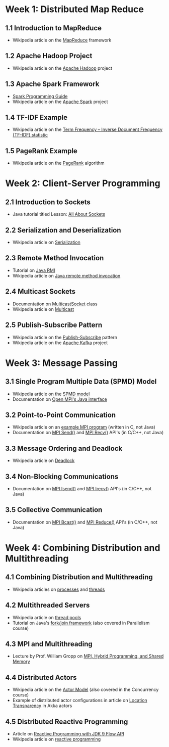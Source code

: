 # Week 1: Distributed Map Reduce
## 1.1 Introduction to MapReduce
* Wikipedia article on the [MapReduce](https://en.wikipedia.org/wiki/MapReduce) framework

## 1.2 Apache Hadoop Project
* Wikipedia article on the [Apache Hadoop](https://en.wikipedia.org/wiki/Apache_Hadoop) project

## 1.3 Apache Spark Framework
* [Spark Programming Guide](https://spark.apache.org/docs/latest/programming-guide.html)
* Wikipedia article on the [Apache Spark](https://en.wikipedia.org/wiki/Apache_Spark) project

## 1.4 TF-IDF Example
* Wikipedia article on the [Term Frequency – Inverse Document Frequency (TF-IDF) statistic](https://en.wikipedia.org/wiki/Tf-idf)

## 1.5 PageRank Example
* Wikipedia article on the [PageRank](https://en.wikipedia.org/wiki/PageRank) algorithm

# Week 2: Client-Server Programming
## 2.1 Introduction to Sockets
* Java tutorial titled Lesson: [All About Sockets](https://docs.oracle.com/javase/tutorial/networking/sockets/)

## 2.2 Serialization and Deserialization
* Wikipedia article on [Serialization](https://en.wikipedia.org/wiki/Serialization)

## 2.3 Remote Method Invocation
* Tutorial on [Java RMI](https://docs.oracle.com/javase/tutorial/rmi/index.html)
* Wikipedia article on [Java remote method invocation](https://en.wikipedia.org/wiki/Java_remote_method_invocation)

## 2.4 Multicast Sockets
* Documentation on [MulticastSocket](https://docs.oracle.com/javase/7/docs/api/java/net/MulticastSocket.html) class
* Wikipedia article on [Multicast](https://en.wikipedia.org/wiki/Multicast)

## 2.5 Publish-Subscribe Pattern
* Wikipedia article on the [Publish-Subscribe](https://en.wikipedia.org/wiki/Publish-subscribe_pattern) pattern
* Wikipedia article on the [Apache Kafka](https://en.wikipedia.org/wiki/Apache_Kafka) project

# Week 3: Message Passing
## 3.1 Single Program Multiple Data (SPMD) Model
* Wikipedia article on the [SPMD model](https://en.wikipedia.org/wiki/SPMD)
* Documentation on [Open MPI's Java interface](https://www.open-mpi.org/faq/?category=java#java_docs)

## 3.2 Point-to-Point Communication
* Wikipedia article on an [example MPI program](https://en.wikipedia.org/wiki/Message_Passing_Interface#Example_program)  (written in C, not Java)
* Documentation on [MPI Send()](https://www.open-mpi.org/doc/current/man3/MPI_Send.3.php)  and [MPI Recv()](https://www.open-mpi.org/doc/current/man3/MPI_Recv.3.php)  API's (in C/C++, not Java)

## 3.3 Message Ordering and Deadlock
* Wikipedia article on [Deadlock](https://en.wikipedia.org/wiki/Deadlock)

## 3.4 Non-Blocking Communications
*  Documentation on [MPI Isend()](https://www.open-mpi.org/doc/current/man3/MPI_Isend.3.php)  and [MPI Irecv()](https://www.open-mpi.org/doc/current/man3/MPI_Irecv.3.php)  API's (in C/C++, not Java)

## 3.5 Collective Communication
* Documentation on [MPI Bcast()](https://www.open-mpi.org/doc/current/man3/MPI_Bcast.3.php)  and [MPI Reduce()](https://www.open-mpi.org/doc/current/man3/MPI_Reduce.3.php)  API's (in C/C++, not Java)

# Week 4: Combining Distribution and Multithreading
## 4.1 Combining Distribution and Multithreading
* Wikipedia articles on [processes](https://en.wikipedia.org/wiki/Process_(computing)) and [threads](https://en.wikipedia.org/wiki/Thread_(computing))

## 4.2 Multithreaded Servers
* Wikipedia article on [thread pools](https://en.wikipedia.org/wiki/Thread_pool)
* Tutorial on Java's [fork/join framework](https://docs.oracle.com/javase/tutorial/essential/concurrency/forkjoin.html)  (also covered in Parallelism course)

## 4.3 MPI and Multithreading
* Lecture by Prof. William Gropp on [MPI, Hybrid Programming, and Shared Memory](http://wgropp.cs.illinois.edu/courses/cs598-s16/lectures/lecture36.pdf)

## 4.4 Distributed Actors
* Wikipedia article on the [Actor Model](https://en.wikipedia.org/wiki/Actor_model) (also covered in the Concurrency course)
* Example of distributed actor configurations in article on [Location Transparency](http://doc.akka.io/docs/akka/snapshot/scala/general/remoting.html) in Akka actors

## 4.5 Distributed Reactive Programming
* Article on [Reactive Programming with JDK 9 Flow API](https://community.oracle.com/docs/DOC-1006738)
* Wikipedia article on [reactive programming](https://en.wikipedia.org/wiki/Reactive_programming)
